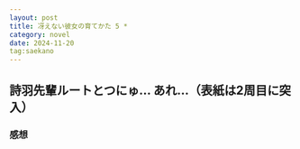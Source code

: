 ```yaml
---
layout: post
title: 冴えない彼女の育てかた 5 *
category: novel
date: 2024-11-20
tag:saekano
---
```


## 詩羽先輩ルートとつにゅ… あれ…（表紙は2周目に突入）

### 感想

